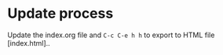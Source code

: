 # Update process

Update the index.org file and `C-c C-e h h` to export to HTML file [index.html]..

